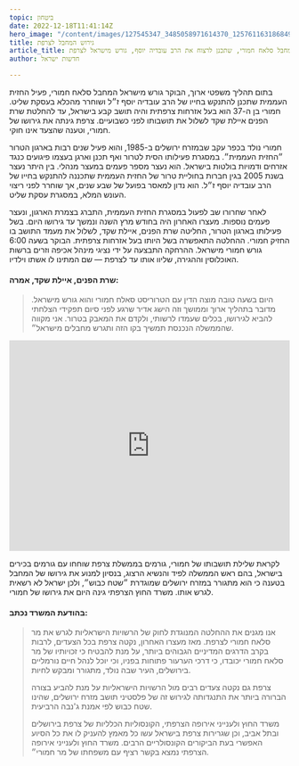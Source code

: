 ```yaml
---
topic: ביטחון
date: 2022-12-18T11:41:14Z
hero_image: "/content/images/127545347_3485058971614370_1257611631868495624_n.jpg"
title: גירוש המחבל לצרפת
article_title: המחבל סלאח חמורי, שתכנן לרצוח את הרב עובדיה יוסף, גורש מישראל לצרפת
author: חדשות ישראל

---
```

בתום תהליך משפטי ארוך, הבוקר גורש מישראל המחבל סלאח חמורי, פעיל החזית העממית שתכנן להתנקש בחייו של הרב עובדיה יוסף ז״ל ושוחרר מהכלא בעסקת שליט. חמורי בן ה-37 הוא בעל אזרחות צרפתית והיה תושב קבע בישראל, עד להחלטת שרת הפנים איילת שקד לשלול את תושבותו לפני כשבועיים. צרפת גינתה את גירושו של חמורי, וטענה שהצעד אינו חוקי.

חמורי נולד בכפר עקב שבמזרח ירושלים ב-1985, והוא פעיל שנים רבות בארגון הטרור ״החזית העממית״. במסגרת פעילותו הסית לטרור ואף תכנן וארגן בעצמו פיגועים כנגד אזרחים ודמויות בולטות בישראל. הוא נעצר מספר פעמים במעצר מנהלי. בין היתר נעצר בשנת 2005 בגין חברות בחוליית טרור של החזית העממית שתכננה להתנקש בחייו של הרב עובדיה יוסף ז״ל. הוא נדון למאסר בפועל של שבע שנים, אך שוחרר לפני ריצוי העונש המלא, במסגרת עסקת שליט.

לאחר שחרורו שב לפעול במסגרת החזית העממית, התברג בצמרת הארגון, ונעצר פעמים נוספות. מעצרו האחרון היה בחודש מרץ השנה ונמשך עד גירושו היום. בשל פעילותו בארגון הטרור, החליטה שרת הפנים, איילת שקד, לשלול את מעמד התושב בו החזיק חמורי. ההחלטה התאפשרה בשל היותו בעל אזרחות צרפתית. הבוקר בשעה 6:00 גורש חמורי מישראל. ההרחקה התבצעה על ידי נציגי מינהל אכיפה וזרים ברשות האוכלוסין וההגירה, שליוו אותו עד לצרפת — שם המתינו לו אשתו וילדיו.

#### שרת הפנים, איילת שקד, אמרה:

> היום בשעה טובה מוצה הדין עם הטרוריסט סאלח חמורי והוא גורש מישראל. מדובר בתהליך ארוך וממושך וזה הישג אדיר שרגע לפני סיום תפקידי הצלחתי להביא לגירושו, בכלים שעמדו לרשותי, ולקדם את המאבק בטרור. אני מקווה שהממשלה הנכנסת תמשיך בקו הזה ותגרש מחבלים מישראל״.

<div style="padding:75% 0 0 0;position:relative;"><iframe src="https://player.vimeo.com/video/782235987?h=425b9943b9&amp;badge=0&amp;autopause=0&amp;player_id=0&amp;app_id=58479" frameborder="0" allow="autoplay; fullscreen; picture-in-picture" allowfullscreen style="position:absolute;top:0;left:0;width:100%;height:100%;" title="שרת הפנים, איילת שקד"></iframe></div>

לקראת שלילת תושבותו של חמורי, גורמים בממשלת צרפת שוחחו עם גורמים בכירים בישראל, בהם ראש הממשלה לפיד והנשיא הרצוג, בנסיון למנוע את גירושו של המחבל בטענה כי הוא מתגורר במזרח ירושלים שמוגדרת ״שטח כבוש״, ולכן ישראל לא רשאית לגרש אותו. משרד החוץ הצרפתי גינה היום את גירושו של חמורי.

#### בהודעת המשרד נכתב:

> אנו מגנים את ההחלטה המנוגדת לחוק של הרשויות הישראליות לגרש את מר סלאח חמורי לצרפת. מאז מעצרו האחרון, נקטה צרפת בכל הצעדים, לרבות בקרב הדרגים המדיניים הגבוהים ביותר, על מנת להבטיח כי זכויותיו של מר סלאח חמורי יכובדו, כי דרכי הערעור פתוחות בפניו, וכי יוכל לנהל חיים נורמליים בירושלים, העיר שבה נולד, מתגורר ומבקש לחיות.
>
> צרפת גם נקטה צעדים רבים מול הרשויות הישראליות על מנת להביע בצורה הברורה ביותר את התנגדותה לגירוש זה של פלסטיני תושב מזרח ירושלים, שהינו שטח כבוש לפי אמנת ג'נבה הרביעית.
>
> משרד החוץ ולענייני אירופה הצרפתי, הקונסוליות הכלליות של צרפת בירושלים ובתל אביב, וכן שגרירות צרפת בישראל עשו כל מאמץ להעניק לו את כל הסיוע האפשרי בעת הביקורים הקונסולריים הרבים. משרד החוץ ולענייני אירופה הצרפתי נמצא בקשר רציף עם משפחתו של מר חמורי״.
